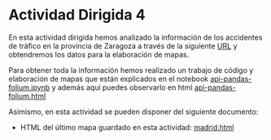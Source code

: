 # Actividad Dirigida 4
En esta actividad dirigida hemos analizado la información de los accidentes de tráfico en la provincia de Zaragoza a través de la siguiente [URL](https://www.zaragoza.es/sede/servicio/transporte/accidentalidad-trafico/accidente/ "Accidentes Zaragoza") y obtendremos los datos para la elaboración de mapas.

Para obtener toda la información hemos realizado un trabajo de código y elaboración de mapas que están explicados en el notebook [api-pandas-folium.ipynb](api-pandas-folium.ipynb "notebook ad4") y además aquí puedes observarlo en html [api-pandas-folium.html](api-pandas-folium.html "scraping.html")


Asimismo, en esta actividad se pueden disponer del siguiente documento:
- HTML del último mapa guardado en esta actividad: [madrid.html](madrid.html)

